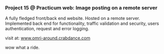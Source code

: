 ### Project 15 @ Practicum web: Image posting on a remote server

A fully fledged front/back end website. Hosted on a remote server.
Implemented back end for functionality, traffic validation and security, users authentication, request and error logging.

visit at: www.omri-around.crabdance.com

wow what a ride.
